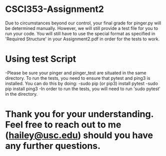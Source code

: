 # CSCI353-Assignment2
Due to circumstances beyond our control, your final grade for pinger.py will be determined manually. However, we will still provide a test file for you to run your code. You will still have to use the special format as specified in 'Required Structure' in your Assignment2.pdf in order for the tests to work. 


# Using test Script
-Please be sure your pinger and pinger_test are situated in the same directory.  To run the tests, you need to ensure that pytest and ping3 is installed. You can do this by doing: 
-sudo pip (or pip3) install pytest
-sudo pip install ping3 
-In order to run the tests, you will need to run 'sudo pytest' in the directory. 


# Thank you for your understanding. Feel free to reach out to me (hailey@usc.edu) should you have any further questions. 
